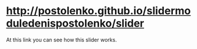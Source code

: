 # http://postolenko.github.io/slidermoduledenispostolenko/slider
At this link you can see how this slider works.
